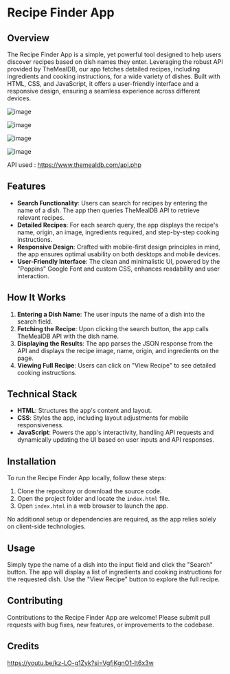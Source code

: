 # Recipe Finder App

## Overview

The Recipe Finder App is a simple, yet powerful tool designed to help users discover recipes based on dish names they enter. Leveraging the robust API provided by TheMealDB, our app fetches detailed recipes, including ingredients and cooking instructions, for a wide variety of dishes. Built with HTML, CSS, and JavaScript, it offers a user-friendly interface and a responsive design, ensuring a seamless experience across different devices.

![image](https://github.com/riju951/Recipe-App/assets/82694741/7d4aeaf8-e8c4-4efa-af1c-8972a9c39972)

![image](https://github.com/riju951/Recipe-App/assets/82694741/6b601bd4-e79c-47b2-bbb9-0e1122df1b7b)

![image](https://github.com/riju951/Recipe-App/assets/82694741/ba1f7a4b-7d49-411d-b597-b6adc7899f78)

![image](https://github.com/riju951/Recipe-App/assets/82694741/42a3760d-8be6-4d4a-935d-be01dbb7d2b3)

API used : https://www.themealdb.com/api.php

## Features

- **Search Functionality**: Users can search for recipes by entering the name of a dish. The app then queries TheMealDB API to retrieve relevant recipes.
- **Detailed Recipes**: For each search query, the app displays the recipe's name, origin, an image, ingredients required, and step-by-step cooking instructions.
- **Responsive Design**: Crafted with mobile-first design principles in mind, the app ensures optimal usability on both desktops and mobile devices.
- **User-Friendly Interface**: The clean and minimalistic UI, powered by the "Poppins" Google Font and custom CSS, enhances readability and user interaction.

## How It Works

1. **Entering a Dish Name**: The user inputs the name of a dish into the search field.
2. **Fetching the Recipe**: Upon clicking the search button, the app calls TheMealDB API with the dish name.
3. **Displaying the Results**: The app parses the JSON response from the API and displays the recipe image, name, origin, and ingredients on the page.
4. **Viewing Full Recipe**: Users can click on "View Recipe" to see detailed cooking instructions.

## Technical Stack

- **HTML**: Structures the app's content and layout.
- **CSS**: Styles the app, including layout adjustments for mobile responsiveness.
- **JavaScript**: Powers the app's interactivity, handling API requests and dynamically updating the UI based on user inputs and API responses.

## Installation

To run the Recipe Finder App locally, follow these steps:

1. Clone the repository or download the source code.
2. Open the project folder and locate the `index.html` file.
3. Open `index.html` in a web browser to launch the app.

No additional setup or dependencies are required, as the app relies solely on client-side technologies.

## Usage

Simply type the name of a dish into the input field and click the "Search" button. The app will display a list of ingredients and cooking instructions for the requested dish. Use the "View Recipe" button to explore the full recipe.

## Contributing

Contributions to the Recipe Finder App are welcome! Please submit pull requests with bug fixes, new features, or improvements to the codebase.

## Credits

https://youtu.be/kz-LO-g1Zyk?si=VgfjKgnO1-lt6x3w

